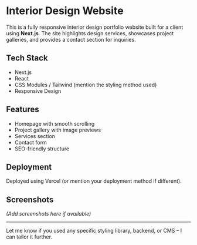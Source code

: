 # Interior Design Website

This is a fully responsive interior design portfolio website built for a client using **Next.js**. The site highlights design services, showcases project galleries, and provides a contact section for inquiries.

## Tech Stack
- Next.js
- React
- CSS Modules / Tailwind (mention the styling method used)
- Responsive Design

## Features
- Homepage with smooth scrolling
- Project gallery with image previews
- Services section
- Contact form
- SEO-friendly structure

## Deployment
Deployed using Vercel (or mention your deployment method if different).

## Screenshots
*(Add screenshots here if available)*

---

Let me know if you used any specific styling library, backend, or CMS – I can tailor it further.
